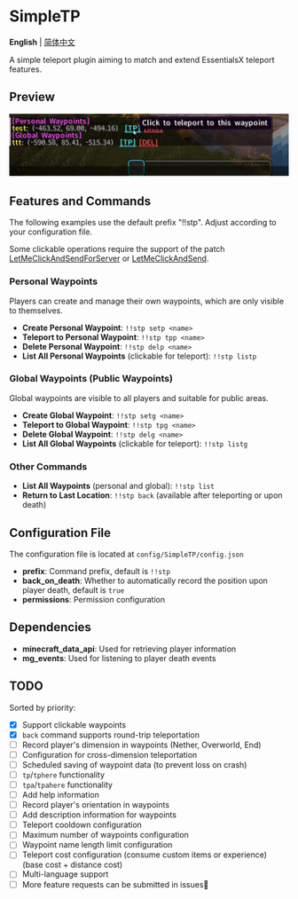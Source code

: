 # SimpleTP
**English** | [简体中文](README.zh.md)

A simple teleport plugin aiming to match and extend EssentialsX teleport features.

## Preview
![1754023706691](image/README/1754023706691.png)

## Features and Commands
The following examples use the default prefix "!!stp". Adjust according to your configuration file.

Some clickable operations require the support of the patch [LetMeClickAndSendForServer](https://github.com/Fallen-Breath/LetMeClickAndSendForServer) or [LetMeClickAndSend](https://github.com/Fallen-Breath/LetMeClickAndSend).

### Personal Waypoints
Players can create and manage their own waypoints, which are only visible to themselves.
- **Create Personal Waypoint**: `!!stp setp <name>`
- **Teleport to Personal Waypoint**: `!!stp tpp <name>`
- **Delete Personal Waypoint**: `!!stp delp <name>`
- **List All Personal Waypoints** (clickable for teleport): `!!stp listp`

### Global Waypoints (Public Waypoints)
Global waypoints are visible to all players and suitable for public areas.
- **Create Global Waypoint**: `!!stp setg <name>`
- **Teleport to Global Waypoint**: `!!stp tpg <name>`
- **Delete Global Waypoint**: `!!stp delg <name>`
- **List All Global Waypoints** (clickable for teleport): `!!stp listg`

### Other Commands
- **List All Waypoints** (personal and global): `!!stp list`
- **Return to Last Location**: `!!stp back` (available after teleporting or upon death)

## Configuration File
The configuration file is located at `config/SimpleTP/config.json`
- **prefix**: Command prefix, default is `!!stp`
- **back_on_death**: Whether to automatically record the position upon player death, default is `true`
- **permissions**: Permission configuration

## Dependencies
- **minecraft_data_api**: Used for retrieving player information
- **mg_events**: Used for listening to player death events

## TODO
Sorted by priority:
- [x] Support clickable waypoints
- [x] `back` command supports round-trip teleportation
- [ ] Record player's dimension in waypoints (Nether, Overworld, End)
- [ ] Configuration for cross-dimension teleportation
- [ ] Scheduled saving of waypoint data (to prevent loss on crash)
- [ ] `tp`/`tphere` functionality
- [ ] `tpa`/`tpahere` functionality
- [ ] Add help information
- [ ] Record player's orientation in waypoints
- [ ] Add description information for waypoints
- [ ] Teleport cooldown configuration
- [ ] Maximum number of waypoints configuration
- [ ] Waypoint name length limit configuration
- [ ] Teleport cost configuration (consume custom items or experience) (base cost + distance cost)
- [ ] Multi-language support
- [ ] More feature requests can be submitted in issues🚀